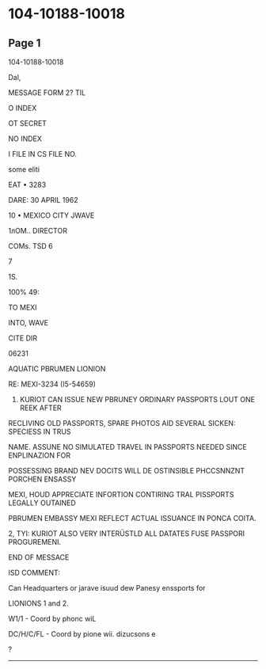 # 104-10188-10018

## Page 1

104-10188-10018

Dal,

MESSAGE FORM 2? TIL

O INDEX

OT SECRET

NO INDEX

I FILE IN CS FILE NO.

some eliti

EAT • 3283

DARE: 30 APRIL 1962

10 • MEXICO CITY JWAVE

1лOM.. DIRECTOR

COMs. TSD 6

7

1S.

100% 49:

TO MEXI

INTO, WAVE

CITE DIR

06231

AQUATIC PBRUMEN LIONION

RE: MEXI-3234 (I5-54659)

1. KURIOT CAN ISSUE NEW PBRUNEY ORDINARY PASSPORTS LOUT ONE REEK AFTER

RECLIVING OLD PASSPORTS, SPARE PHOTOS AID SEVERAL SICKEN: SPECIESS IN TRUS

NAME. ASSUNE NO SIMULATED TRAVEL IN PASSPORTS NEEDED SINCE ENPLINAZION FOR

POSSESSING BRAND NEV DOCITS WILL DE OSTINSIBLE PHCCSNNZNT PORCHEN ENSASSY

MEXI, HOUD APPRECIATE INFORTION CONTIRING TRAL PISSPORTS LEGALLY OUTAINED

PBRUMEN EMBASSY MEXI REFLECT ACTUAL ISSUANCE IN PONCA COITA.

2, TYI: KURIOT ALSO VERY INTERÜSTLD ALL DATATES FUSE PASSPORI PROGUREMENI.

END OF MESSACE

ISD COMMENT:

Can Headquarters or jarave isuud dew Panesy enssports for

LIONIONS 1 and 2.

W1/1 - Coord by phonc wiL

DC/H/C/FL - Coord by pione wii. dizucsons e

?

---

